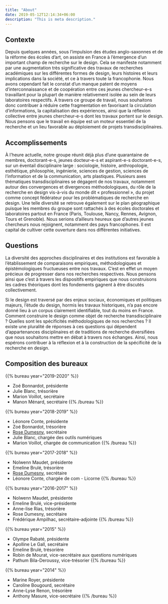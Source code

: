 ```yaml
---
title: "About"
date: 2019-05-12T12:14:34+06:00
description: "This is meta description."
---
```


## Contexte

Depuis quelques années, sous l’impulsion des études anglo-saxonnes et de la réforme des écoles d’art, on assiste en France à l’émergence d’un important champ de recherche sur le design. Cela se manifeste notamment par une augmentation très significative des travaux de recherches académiques sur les différentes formes de design, leurs histoires et leurs implications dans la société, et ce à travers toute la francophonie. Nous avons cependant fait le constat d’un manque patent de moyens d’interconnaissance et de coopération entre ces jeunes chercheur-e-s travaillant pour la plupart de manière relativement isolée au sein de leurs laboratoires respectifs. À travers ce groupe de travail, nous souhaitons donc contribuer à réduire cette fragmentation en favorisant la circulation d’informations, la capitalisation des expériences, ainsi que la réflexion collective entre jeunes chercheur-e-s dont les travaux portent sur le design. Nous pensons que le travail en équipe est un moteur essentiel de la recherche et un lieu favorable au déploiement de projets transdisciplinaires.

## Accomplissements

À l’heure actuelle, notre groupe réunit déjà plus d’une quarantaine de membres, doctorant-e-s, jeunes docteur-e-s et aspirant-e-s doctorant-e-s, sur un éventail disciplinaire large : sociologie, histoire, anthropologie, esthétique, philosophie, ingénierie, sciences de gestion, sciences de l’information et de la communication, arts plastiques. Plusieurs axes thématiques transdisciplinaires se dégagent de nos travaux, notamment autour des convergences et divergences méthodologiques, du rôle de la recherche en design vis-à-vis du monde dit « professionnel », du projet comme concept fédérateur pour les problématiques de recherche en design. Une telle diversité se retrouve également sur le plan géographique puisque les membres du groupe sont rattachés à des écoles doctorales et laboratoires partout en France (Paris, Toulouse, Nancy, Rennes, Avignon, Tours et Grenoble). Nous serions d’ailleurs heureux que d’autres jeunes chercheurs nous rejoignent, notamment des pays francophones. Il est capital de cultiver cette ouverture dans nos différentes initiatives.

## Questions

La diversité des approches disciplinaires et des institutions est favorable à l’établissement de comparaisons empiriques, méthodologiques et épistémologiques fructueuses entre nos travaux. C’est en effet un moyen précieux de progresser dans nos recherches respectives. Nous pensons ainsi que c’est à travers les dispositifs empiriques que nous construisons les cadres théoriques dont les fondements gagnent à être discutés collectivement.

Si le design est traversé par des enjeux sociaux, économiques et politiques majeurs, l’étude du design, hormis les travaux historiques, n’a pas encore donné lieu à un corpus clairement identifiable, tout du moins en France. Comment construire le design comme objet de recherche transdisciplinaire ? Quelles sont les spécificités méthodologiques de nos recherches ? Il existe une pluralité de réponses à ces questions qui dépendent d’appartenances disciplinaires et de traditions de recherche diversifiées que nous souhaitons mettre en débat à travers nos échanges. Ainsi, nous espérons contribuer à la réflexion et à la construction de la spécificité de la recherche en design.




<section id="bureaux">
<h1>Composition des bureaux</h1>
<div class="title"><div>

{{% bureau year="2019-2020" %}}
-  Zoé Bonnardot, présidente
- Julie Blanc, trésorière
- Marion Voillot, secrétaire
- Manon Ménard, secrétaire
{{% /bureau %}}

{{% bureau year="2018-2019" %}}
- Léonore Conte, présidente
- Zoé Bonnardot, trésorière
- [Rose Dumesny](/membres/rose-dumesny/), secrétaire
- Julie Blanc, chargée des outils numériques
- Marion Voillot, chargée de communication
{{% /bureau %}}

{{% bureau year="2017-2018" %}}
- Nolwenn Maudet, présidente
- Emeline Brulé, trésorière
- [Rose Dumesny](/membres/rose-dumesny/), secrétaire
- Léonore Conte, chargée de com - Licorne
{{% /bureau %}}

{{% bureau year="2016-2017" %}}
- Nolwenn Maudet, présidente
- Emeline Brulé, vice-présidente
- Anne-lise Rias, trésorière
- Rose Dumesny, secrétaire
-  Frédérique Ampilhac, secrétaire-adjointe
{{% /bureau %}}

{{% bureau year="2015" %}}
- Olympe Rabaté, présidente
- Apolline Le Gall, secrétaire
- Emeline Brulé, trésorière
- Robin de Mourat, vice-secrétaire aux questions numériques
- Pathum Bila-Deroussy, vice-trésorier
{{% /bureau %}}

{{% bureau year="2014" %}}
- Marine Royer, présidente
- Caroline Bougourd, secrétaire
- Anne-Lyse Renon, trésorière
- Anthony Masure, vice-secrétaire
{{% /bureau %}}

</section>